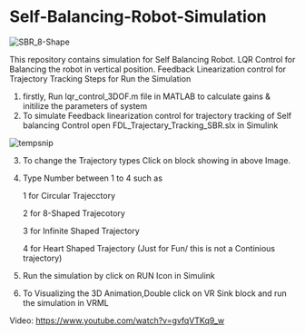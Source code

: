 # Self-Balancing-Robot-Simulation
![SBR_8-Shape](https://user-images.githubusercontent.com/88198964/127717390-5d413aef-fe3b-4031-b74a-a5e53549d86b.gif)

This repository contains simulation for Self Balancing Robot. LQR Control for Balancing the robot in vertical position. Feedback Linearization control for Trajectory Tracking
Steps for Run the Simulation
1. firstly, Run lqr_control_3DOF.m file in MATLAB to calculate gains & initilize the parameters of system
2. To simulate Feedback linearization control for trajectory tracking of Self balancing Control open FDL_Trajectary_Tracking_SBR.slx in Simulink

![tempsnip](https://user-images.githubusercontent.com/88198964/127717279-8748becb-79af-4e5f-a763-a157682965a1.png)

3. To change the Trajectory types Click on block showing in above Image.
4. Type Number between 1 to 4 such as

   1 for Circular Trajecctory
   
   2 for 8-Shaped Trajecotory
   
   3 for Infinite Shaped Trajectory
   
   4 for Heart Shaped Trajectory (Just for Fun/ this is not a Continious trajectory)
   
5. Run the simulation by click on RUN Icon in Simulink
6. To Visualizing the 3D Animation,Double click on VR Sink block and run the simulation in VRML

Video: https://www.youtube.com/watch?v=gvfqVTKq9_w
